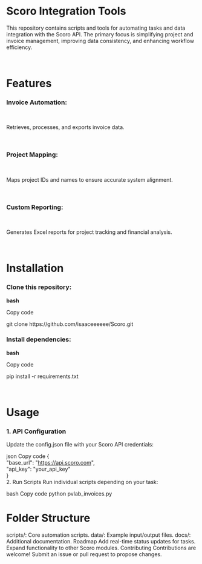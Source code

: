 <h1><b>Scoro Integration Tools</b></h1>
<p>This repository contains scripts and tools for automating tasks and data integration with the Scoro API. The primary focus is simplifying project and invoice management, improving data consistency, and enhancing workflow efficiency.</p>
<br>
<h1><b>Features</b></h1>
<h3>Invoice Automation:</h3>
<br>
<p>Retrieves, processes, and exports invoice data.</p>
<br>
<h3>Project Mapping:</h3>
<br>
<p>Maps project IDs and names to ensure accurate system alignment.</p>
<br>
<h3>Custom Reporting:</h3>
<br>
<p>Generates Excel reports for project tracking and financial analysis.</p>
<br>
<h1><b>Installation</b></h1>
<h3>Clone this repository:</h3>
<b>bash</b>
<p>Copy code</p>
<p>git clone https://github.com/isaaceeeeee/Scoro.git</p>
<h3>Install dependencies:</h3>
<b>bash</b>
<p>Copy code</p>
<p>pip install -r requirements.txt</p>
<br>
<h1><b>Usage</b></h1>

<h3>1. API Configuration</h3>
Update the config.json file with your Scoro API credentials:

json
Copy code
{  
  "base_url": "https://api.scoro.com",  
  "api_key": "your_api_key"  
}  
2. Run Scripts
Run individual scripts depending on your task:

bash
Copy code
python pvlab_invoices.py
<br>  
<h1><b>Folder Structure</b></h1>
scripts/: Core automation scripts.
data/: Example input/output files.
docs/: Additional documentation.
Roadmap
Add real-time status updates for tasks.
Expand functionality to other Scoro modules.
Contributing
Contributions are welcome! Submit an issue or pull request to propose changes.
